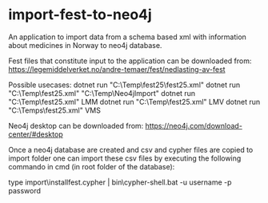 # import-fest-to-neo4j
An application to import data from a schema based xml with information about medicines in Norway to neo4j database.

Fest files that constitute input to the application can be downloaded from: https://legemiddelverket.no/andre-temaer/fest/nedlasting-av-fest

Possible usecases:
dotnet run "C:\Temp\fest25\fest25.xml"
dotnet run "C:\Temp\fest25.xml" "C:\Temp\Neo4jImport"
dotnet run "C:\Temp\fest25.xml" LMM
dotnet run "C:\Temp\fest25.xml" LMV
dotnet run "C:\Temps\fest25.xml" VMS

Neo4j desktop can be downloaded from: https://neo4j.com/download-center/#desktop

Once a neo4j database are created and csv and cypher files are copied to import folder one can import these csv files by executing the following commando in cmd (in root folder of the database):

type import\installfest.cypher | bin\cypher-shell.bat -u username -p password
